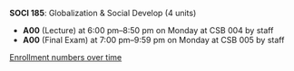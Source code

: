 **SOCI 185**: Globalization & Social Develop (4 units)

- **A00** (Lecture) at 6:00 pm–8:50 pm on Monday at CSB 004 by staff
- **A00** (Final Exam) at 7:00 pm–9:59 pm on Monday at CSB 005 by staff

[Enrollment numbers over time](./SOCI185.tsv)
